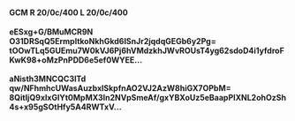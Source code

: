 #### GCM R 20/0c/400 L 20/0c/400
**eESxg+G/BMuMCR9N**<br/>**O31DRSqQ5ErmpltkoNkhGkd6ISnJr2jqdqGEGb6y2Pg=**<br/>**tOOwTLq5GUEmu7W0kVJ6Pj6hVMdzkhJWvROUsT4yg62sdoD4i1yfdroFKwK98+oMzPnPDD6e5ef0WYEE...**<br/><br/>
**aNisth3MNCQC3ITd**<br/>**qw/NFhmhcUWasAuzbxlSkpfnAO2VJ2AzW8hiGX7OPbM=**<br/>**8QitIjQ9xlxGlYt0MpMX3In2NVpSmeAf/gxYBXoUz5eBaapPIXNL2ohOzSh4s+x95gSOtHfy5A4RWTxV...**
